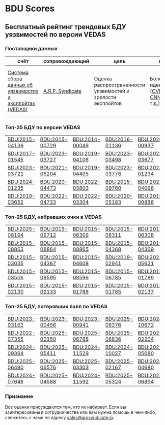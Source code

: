 
# BDU Scores
## Бесплатный рейтинг трендовых БДУ уязвимостей по версии VEDAS

### Поставщики данных
| счёт | cопровождающий | цель | покрытие | определение | частота |
| ----- | ---------- | ------- | -------- | ----------- | --------- |
| [Система сбора данных об уязвимостях и эксплойтах (VEDAS)](https://vedas.arpsyndicate.io) | [A.R.P. Syndicate](https://www.arpsyndicate.io) | Оценка распространенности уязвимостей и зрелости эксплойтов | Более 50 идентификаторов ([CVE](https://github.com/ARPSyndicate/cve-scores), [EUVD](https://github.com/ARPSyndicate/euvd-scores), [CNNVD](https://github.com/ARPSyndicate/cnnvd-scores), [BDU](https://github.com/ARPSyndicate/bdu-scores) и т.д.) | Аналитические данные с открытым исходным кодом (OSINT), полученные от [Exploit Observer](https://www.exploit.observer) | 6-8 часов |



<h3>Топ-25 БДУ по версии VEDAS</h3>

<table>
  <tr>
    <td><a href='https://vedas.arpsyndicate.io/?vuln=BDU:2015-04139'>BDU:2015-04139</a></td>
    <td><a href='https://vedas.arpsyndicate.io/?vuln=BDU:2015-00729'>BDU:2015-00729</a></td>
    <td><a href='https://vedas.arpsyndicate.io/?vuln=BDU:2014-00049'>BDU:2014-00049</a></td>
    <td><a href='https://vedas.arpsyndicate.io/?vuln=BDU:2016-01136'>BDU:2016-01136</a></td>
    <td><a href='https://vedas.arpsyndicate.io/?vuln=BDU:2020-00937'>BDU:2020-00937</a></td>
  </tr>
  <tr>
    <td><a href='https://vedas.arpsyndicate.io/?vuln=BDU:2017-01545'>BDU:2017-01545</a></td>
    <td><a href='https://vedas.arpsyndicate.io/?vuln=BDU:2023-03727'>BDU:2023-03727</a></td>
    <td><a href='https://vedas.arpsyndicate.io/?vuln=BDU:2019-04106'>BDU:2019-04106</a></td>
    <td><a href='https://vedas.arpsyndicate.io/?vuln=BDU:2023-03498'>BDU:2023-03498</a></td>
    <td><a href='https://vedas.arpsyndicate.io/?vuln=BDU:2023-03677'>BDU:2023-03677</a></td>
  </tr>
  <tr>
    <td><a href='https://vedas.arpsyndicate.io/?vuln=BDU:2023-03721'>BDU:2023-03721</a></td>
    <td><a href='https://vedas.arpsyndicate.io/?vuln=BDU:2021-06204'>BDU:2021-06204</a></td>
    <td><a href='https://vedas.arpsyndicate.io/?vuln=BDU:2019-04405'>BDU:2019-04405</a></td>
    <td><a href='https://vedas.arpsyndicate.io/?vuln=BDU:2023-03778'>BDU:2023-03778</a></td>
    <td><a href='https://vedas.arpsyndicate.io/?vuln=BDU:2024-01234'>BDU:2024-01234</a></td>
  </tr>
  <tr>
    <td><a href='https://vedas.arpsyndicate.io/?vuln=BDU:2024-01235'>BDU:2024-01235</a></td>
    <td><a href='https://vedas.arpsyndicate.io/?vuln=BDU:2020-04473'>BDU:2020-04473</a></td>
    <td><a href='https://vedas.arpsyndicate.io/?vuln=BDU:2022-03803'>BDU:2022-03803</a></td>
    <td><a href='https://vedas.arpsyndicate.io/?vuln=BDU:2015-09760'>BDU:2015-09760</a></td>
    <td><a href='https://vedas.arpsyndicate.io/?vuln=BDU:2022-04096'>BDU:2022-04096</a></td>
  </tr>
  <tr>
    <td><a href='https://vedas.arpsyndicate.io/?vuln=BDU:2019-03652'>BDU:2019-03652</a></td>
    <td><a href='https://vedas.arpsyndicate.io/?vuln=BDU:2022-04733'>BDU:2022-04733</a></td>
    <td><a href='https://vedas.arpsyndicate.io/?vuln=BDU:2022-03304'>BDU:2022-03304</a></td>
    <td><a href='https://vedas.arpsyndicate.io/?vuln=BDU:2020-05183'>BDU:2020-05183</a></td>
    <td><a href='https://vedas.arpsyndicate.io/?vuln=BDU:2019-00886'>BDU:2019-00886</a></td>
  </tr>
</table>


<h3>Топ-25 БДУ, набравших очки в VEDAS</h3>

<table>
  <tr>
    <td><a href='https://vedas.arpsyndicate.io/?vuln=BDU:2025-08194'>BDU:2025-08194</a></td>
    <td><a href='https://vedas.arpsyndicate.io/?vuln=BDU:2015-09712'>BDU:2015-09712</a></td>
    <td><a href='https://vedas.arpsyndicate.io/?vuln=BDU:2015-06309'>BDU:2015-06309</a></td>
    <td><a href='https://vedas.arpsyndicate.io/?vuln=BDU:2015-06311'>BDU:2015-06311</a></td>
    <td><a href='https://vedas.arpsyndicate.io/?vuln=BDU:2015-06308'>BDU:2015-06308</a></td>
  </tr>
  <tr>
    <td><a href='https://vedas.arpsyndicate.io/?vuln=BDU:2015-08863'>BDU:2015-08863</a></td>
    <td><a href='https://vedas.arpsyndicate.io/?vuln=BDU:2015-08864'>BDU:2015-08864</a></td>
    <td><a href='https://vedas.arpsyndicate.io/?vuln=BDU:2015-08865'>BDU:2015-08865</a></td>
    <td><a href='https://vedas.arpsyndicate.io/?vuln=BDU:2015-04368'>BDU:2015-04368</a></td>
    <td><a href='https://vedas.arpsyndicate.io/?vuln=BDU:2015-04369'>BDU:2015-04369</a></td>
  </tr>
  <tr>
    <td><a href='https://vedas.arpsyndicate.io/?vuln=BDU:2015-03035'>BDU:2015-03035</a></td>
    <td><a href='https://vedas.arpsyndicate.io/?vuln=BDU:2015-04367'>BDU:2015-04367</a></td>
    <td><a href='https://vedas.arpsyndicate.io/?vuln=BDU:2015-04608'>BDU:2015-04608</a></td>
    <td><a href='https://vedas.arpsyndicate.io/?vuln=BDU:2019-02941'>BDU:2019-02941</a></td>
    <td><a href='https://vedas.arpsyndicate.io/?vuln=BDU:2023-05621'>BDU:2023-05621</a></td>
  </tr>
  <tr>
    <td><a href='https://vedas.arpsyndicate.io/?vuln=BDU:2015-03506'>BDU:2015-03506</a></td>
    <td><a href='https://vedas.arpsyndicate.io/?vuln=BDU:2015-08595'>BDU:2015-08595</a></td>
    <td><a href='https://vedas.arpsyndicate.io/?vuln=BDU:2015-08596'>BDU:2015-08596</a></td>
    <td><a href='https://vedas.arpsyndicate.io/?vuln=BDU:2015-06785'>BDU:2015-06785</a></td>
    <td><a href='https://vedas.arpsyndicate.io/?vuln=BDU:2015-01789'>BDU:2015-01789</a></td>
  </tr>
  <tr>
    <td><a href='https://vedas.arpsyndicate.io/?vuln=BDU:2015-02130'>BDU:2015-02130</a></td>
    <td><a href='https://vedas.arpsyndicate.io/?vuln=BDU:2015-02133'>BDU:2015-02133</a></td>
    <td><a href='https://vedas.arpsyndicate.io/?vuln=BDU:2015-01788'>BDU:2015-01788</a></td>
    <td><a href='https://vedas.arpsyndicate.io/?vuln=BDU:2015-01785'>BDU:2015-01785</a></td>
    <td><a href='https://vedas.arpsyndicate.io/?vuln=BDU:2015-02137'>BDU:2015-02137</a></td>
  </tr>
</table>


<h3>Топ-25 БДУ, потерявших балл по VEDAS</h3>

<table>
  <tr>
    <td><a href='https://vedas.arpsyndicate.io/?vuln=BDU:2023-03163'>BDU:2023-03163</a></td>
    <td><a href='https://vedas.arpsyndicate.io/?vuln=BDU:2023-00456'>BDU:2023-00456</a></td>
    <td><a href='https://vedas.arpsyndicate.io/?vuln=BDU:2023-00941'>BDU:2023-00941</a></td>
    <td><a href='https://vedas.arpsyndicate.io/?vuln=BDU:2025-06376'>BDU:2025-06376</a></td>
    <td><a href='https://vedas.arpsyndicate.io/?vuln=BDU:2024-10672'>BDU:2024-10672</a></td>
  </tr>
  <tr>
    <td><a href='https://vedas.arpsyndicate.io/?vuln=BDU:2022-07355'>BDU:2022-07355</a></td>
    <td><a href='https://vedas.arpsyndicate.io/?vuln=BDU:2025-00150'>BDU:2025-00150</a></td>
    <td><a href='https://vedas.arpsyndicate.io/?vuln=BDU:2025-06788'>BDU:2025-06788</a></td>
    <td><a href='https://vedas.arpsyndicate.io/?vuln=BDU:2025-06836'>BDU:2025-06836</a></td>
    <td><a href='https://vedas.arpsyndicate.io/?vuln=BDU:2025-02204'>BDU:2025-02204</a></td>
  </tr>
  <tr>
    <td><a href='https://vedas.arpsyndicate.io/?vuln=BDU:2024-09394'>BDU:2024-09394</a></td>
    <td><a href='https://vedas.arpsyndicate.io/?vuln=BDU:2025-05411'>BDU:2025-05411</a></td>
    <td><a href='https://vedas.arpsyndicate.io/?vuln=BDU:2024-11529'>BDU:2024-11529</a></td>
    <td><a href='https://vedas.arpsyndicate.io/?vuln=BDU:2024-10027'>BDU:2024-10027</a></td>
    <td><a href='https://vedas.arpsyndicate.io/?vuln=BDU:2025-05080'>BDU:2025-05080</a></td>
  </tr>
  <tr>
    <td><a href='https://vedas.arpsyndicate.io/?vuln=BDU:2025-06490'>BDU:2025-06490</a></td>
    <td><a href='https://vedas.arpsyndicate.io/?vuln=BDU:2025-06576'>BDU:2025-06576</a></td>
    <td><a href='https://vedas.arpsyndicate.io/?vuln=BDU:2025-03303'>BDU:2025-03303</a></td>
    <td><a href='https://vedas.arpsyndicate.io/?vuln=BDU:2025-02167'>BDU:2025-02167</a></td>
    <td><a href='https://vedas.arpsyndicate.io/?vuln=BDU:2024-04680'>BDU:2024-04680</a></td>
  </tr>
  <tr>
    <td><a href='https://vedas.arpsyndicate.io/?vuln=BDU:2024-07646'>BDU:2024-07646</a></td>
    <td><a href='https://vedas.arpsyndicate.io/?vuln=BDU:2025-04588'>BDU:2025-04588</a></td>
    <td><a href='https://vedas.arpsyndicate.io/?vuln=BDU:2024-11592'>BDU:2024-11592</a></td>
    <td><a href='https://vedas.arpsyndicate.io/?vuln=BDU:2025-05324'>BDU:2025-05324</a></td>
    <td><a href='https://vedas.arpsyndicate.io/?vuln=BDU:2025-06894'>BDU:2025-06894</a></td>
  </tr>
</table>


### Признание
Все оценки присуждаются тем, кто их набирает.
Если вы заинтересованы в сотрудничестве или вам нужна помощь в чем-либо, свяжитесь с нами по адресу [sales@arpsyndicate.io](mailto:sales@arpsyndicate.io).

